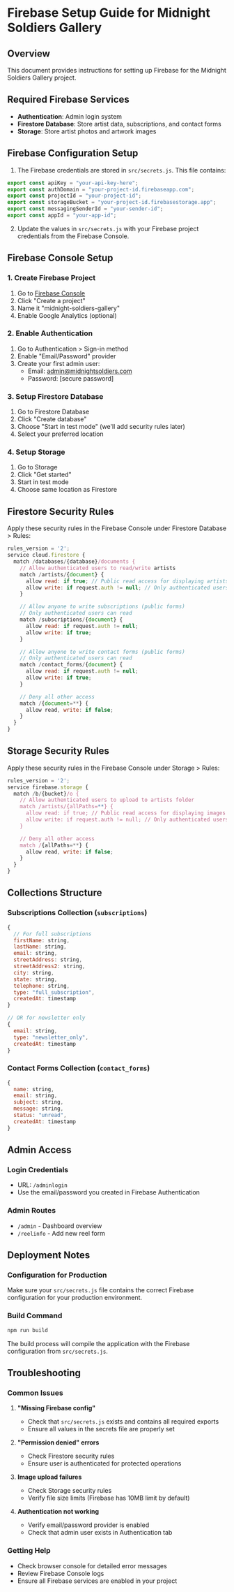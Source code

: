 # Firebase Setup Guide for Midnight Soldiers Gallery

## Overview

This document provides instructions for setting up Firebase for the Midnight Soldiers Gallery project.

## Required Firebase Services

- **Authentication**: Admin login system
- **Firestore Database**: Store artist data, subscriptions, and contact forms
- **Storage**: Store artist photos and artwork images

## Firebase Configuration Setup

1. The Firebase credentials are stored in `src/secrets.js`. This file contains:

```javascript
export const apiKey = "your-api-key-here";
export const authDomain = "your-project-id.firebaseapp.com";
export const projectId = "your-project-id";
export const storageBucket = "your-project-id.firebasestorage.app";
export const messagingSenderId = "your-sender-id";
export const appId = "your-app-id";
```

2. Update the values in `src/secrets.js` with your Firebase project credentials from the Firebase Console.

## Firebase Console Setup

### 1. Create Firebase Project

1. Go to [Firebase Console](https://console.firebase.google.com/)
2. Click "Create a project"
3. Name it "midnight-soldiers-gallery"
4. Enable Google Analytics (optional)

### 2. Enable Authentication

1. Go to Authentication > Sign-in method
2. Enable "Email/Password" provider
3. Create your first admin user:
   - Email: admin@midnightsoldiers.com
   - Password: [secure password]

### 3. Setup Firestore Database

1. Go to Firestore Database
2. Click "Create database"
3. Choose "Start in test mode" (we'll add security rules later)
4. Select your preferred location

### 4. Setup Storage

1. Go to Storage
2. Click "Get started"
3. Start in test mode
4. Choose same location as Firestore

## Firestore Security Rules

Apply these security rules in the Firebase Console under Firestore Database > Rules:

```javascript
rules_version = '2';
service cloud.firestore {
  match /databases/{database}/documents {
    // Allow authenticated users to read/write artists
    match /artists/{document} {
      allow read: if true; // Public read access for displaying artists
      allow write: if request.auth != null; // Only authenticated users can write
    }

    // Allow anyone to write subscriptions (public forms)
    // Only authenticated users can read
    match /subscriptions/{document} {
      allow read: if request.auth != null;
      allow write: if true;
    }

    // Allow anyone to write contact forms (public forms)
    // Only authenticated users can read
    match /contact_forms/{document} {
      allow read: if request.auth != null;
      allow write: if true;
    }

    // Deny all other access
    match /{document=**} {
      allow read, write: if false;
    }
  }
}
```

## Storage Security Rules

Apply these security rules in the Firebase Console under Storage > Rules:

```javascript
rules_version = '2';
service firebase.storage {
  match /b/{bucket}/o {
    // Allow authenticated users to upload to artists folder
    match /artists/{allPaths=**} {
      allow read: if true; // Public read access for displaying images
      allow write: if request.auth != null; // Only authenticated users can upload
    }

    // Deny all other access
    match /{allPaths=**} {
      allow read, write: if false;
    }
  }
}
```

## Collections Structure

### Subscriptions Collection (`subscriptions`)

```javascript
{
  // For full subscriptions
  firstName: string,
  lastName: string,
  email: string,
  streetAddress: string,
  streetAddress2: string,
  city: string,
  state: string,
  telephone: string,
  type: "full_subscription",
  createdAt: timestamp
}

// OR for newsletter only
{
  email: string,
  type: "newsletter_only",
  createdAt: timestamp
}
```

### Contact Forms Collection (`contact_forms`)

```javascript
{
  name: string,
  email: string,
  subject: string,
  message: string,
  status: "unread",
  createdAt: timestamp
}
```

## Admin Access

### Login Credentials

- URL: `/adminlogin`
- Use the email/password you created in Firebase Authentication

### Admin Routes

- `/admin` - Dashboard overview
- `/reelinfo` - Add new reel form

## Deployment Notes

### Configuration for Production

Make sure your `src/secrets.js` file contains the correct Firebase configuration for your production environment.

### Build Command

```bash
npm run build
```

The build process will compile the application with the Firebase configuration from `src/secrets.js`.

## Troubleshooting

### Common Issues

1. **"Missing Firebase config"**

   - Check that `src/secrets.js` exists and contains all required exports
   - Ensure all values in the secrets file are properly set

2. **"Permission denied" errors**

   - Check Firestore security rules
   - Ensure user is authenticated for protected operations

3. **Image upload failures**

   - Check Storage security rules
   - Verify file size limits (Firebase has 10MB limit by default)

4. **Authentication not working**
   - Verify email/password provider is enabled
   - Check that admin user exists in Authentication tab

### Getting Help

- Check browser console for detailed error messages
- Review Firebase Console logs
- Ensure all Firebase services are enabled in your project
